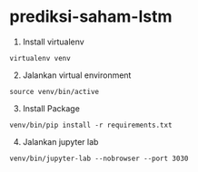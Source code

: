 # prediksi-saham-lstm

1. Install virtualenv

```
virtualenv venv
```

2. Jalankan virtual environment

```
source venv/bin/active
```

3. Install Package

```
venv/bin/pip install -r requirements.txt
```

4. Jalankan jupyter lab


```
venv/bin/jupyter-lab --nobrowser --port 3030
```

